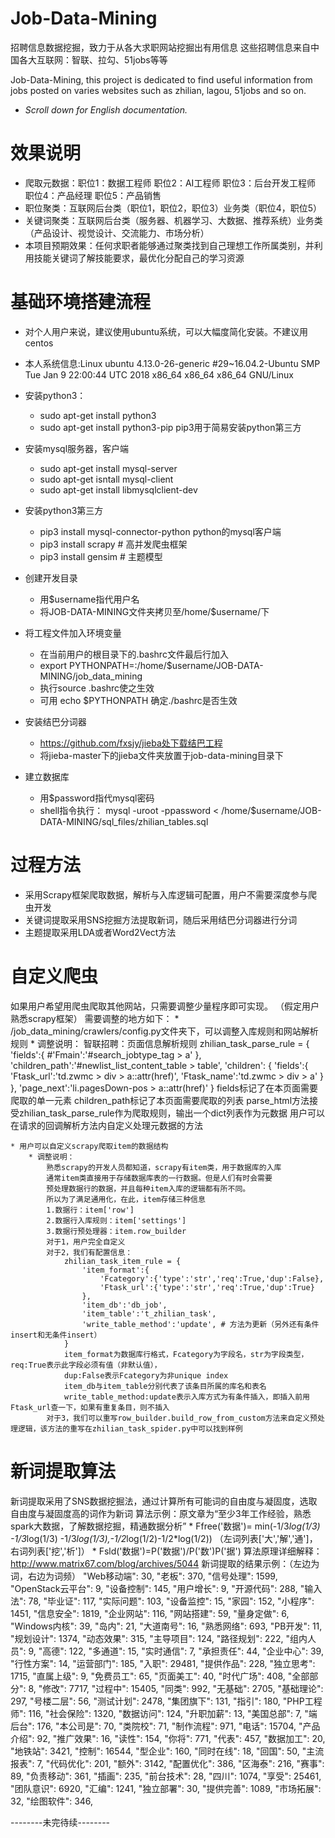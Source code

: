 Job-Data-Mining
========
招聘信息数据挖掘，致力于从各大求职网站挖掘出有用信息
这些招聘信息来自中国各大互联网：智联、拉勾、51jobs等等

Job-Data-Mining, this project is dedicated to find useful information from jobs posted on varies websites
such as zhilian, lagou, 51jobs and so on.

- _Scroll down for English documentation._

效果说明
========
 * 爬取元数据：职位1：数据工程师   职位2：AI工程师   职位3：后台开发工程师   职位4：产品经理   职位5：产品销售 
 * 职位聚类：互联网后台类（职位1，职位2，职位3）业务类（职位4，职位5）
 * 关键词聚类：互联网后台类（服务器、机器学习、大数据、推荐系统）业务类（产品设计、视觉设计、交流能力、市场分析） 
 * 本项目预期效果：任何求职者能够通过聚类找到自己理想工作所属类别，并利用技能关键词了解技能要求，最优化分配自己的学习资源


基础环境搭建流程
=======
* 对个人用户来说，建议使用ubuntu系统，可以大幅度简化安装。不建议用centos
* 本人系统信息:Linux ubuntu 4.13.0-26-generic #29~16.04.2-Ubuntu SMP Tue Jan 9 22:00:44 UTC 2018 x86_64 x86_64 x86_64 GNU/Linux

* 安装python3：
    * sudo apt-get install python3
    * sudo apt-get install python3-pip pip3用于简易安装python第三方

* 安装mysql服务器，客户端
    * sudo apt-get install mysql-server
    * sudo apt-get isntall mysql-client
    * sudo apt-get install libmysqlclient-dev

* 安装python3第三方
    * pip3 install mysql-connector-python python的mysql客户端
    * pip3 install scrapy # 高并发爬虫框架
    * pip3 install gensim # 主题模型

* 创建开发目录
    * 用$username指代用户名
    * 将JOB-DATA-MINING文件夹拷贝至/home/$username/下

* 将工程文件加入环境变量
    * 在当前用户的根目录下的.bashrc文件最后行加入
    * export PYTHONPATH=:/home/$username/JOB-DATA-MINING/job_data_mining
    * 执行source .bashrc使之生效
    * 可用 echo $PYTHONPATH 确定./bashrc是否生效
    
* 安装结巴分词器
    * https://github.com/fxsjy/jieba处下载结巴工程
    * 将jieba-master下的jieba文件夹放置于job-data-mining目录下

* 建立数据库
    * 用$password指代mysql密码
    * shell指令执行：
      mysql -uroot -ppassword < /home/$username/JOB-DATA-MINING/sql_files/zhilian_tables.sql

过程方法
========
* 采用Scrapy框架爬取数据，解析与入库逻辑可配置，用户不需要深度参与爬虫开发
* 关键词提取采用SNS挖掘方法提取新词，随后采用结巴分词器进行分词
* 主题提取采用LDA或者Word2Vect方法

自定义爬虫
========
如果用户希望用爬虫爬取其他网站，只需要调整少量程序即可实现。
（假定用户熟悉scrapy框架）
需要调整的地方如下：
    * /job_data_mining/crawlers/config.py文件夹下，可以调整入库规则和网站解析规则
        * 调整说明：
            智联招聘：页面信息解析规则
            zhilian_task_parse_rule = {
                'fields':{
                    #'Fmain':'#search_jobtype_tag > a'
                },
                'children_path':'#newlist_list_content_table > table',
                'children':
                {
                    'fields':{
                        'Ftask_url':'td.zwmc > div > a::attr(href)',
                        'Ftask_name':'td.zwmc > div > a'
                    }
                },
                'page_next':'li.pagesDown-pos > a::attr(href)'
            }
            fields标记了在本页面需要爬取的单一元素
            children_path标记了本页面需要爬取的列表
            parse_html方法接受zhilian_task_parse_rule作为爬取规则，输出一个dict列表作为元数据
            用户可以在请求的回调解析方法内自定义处理元数据的方法
            
    * 用户可以自定义scrapy爬取item的数据结构
        * 调整说明：
            熟悉scrapy的开发人员都知道，scrapy有item类，用于数据库的入库
            通常item类直接用于存储数据库表的一行数据。但是人们有时会需要
            预处理数据行的数据，并且每种item入库的逻辑都有所不同。
            所以为了满足通用化，在此，item存储三种信息
            1.数据行：item['row']
            2.数据行入库规则：item['settings']
            3.数据行预处理器：item.row_builder
            对于1，用户完全自定义
            对于2，我们有配置信息：
                zhilian_task_item_rule = {
                    'item_format':{
                        'Fcategory':{'type':'str','req':True,'dup':False},
                        'Ftask_url':{'type':'str','req':True,'dup':True}
                    },
                    'item_db':'db_job',
                    'item_table':'t_zhilian_task',
                    'write_table_method':'update', # 方法为更新（另外还有条件insert和无条件insert）
                }
                item_format为数据库行格式，Fcategory为字段名，str为字段类型，req:True表示此字段必须有值（非默认值），
                dup:False表示Fcategory为非unique index
                item_db与item_table分别代表了该条目所属的库名和表名
                write_table_method:update表示入库方式为有条件插入，即插入前用Ftask_url查一下，如果有重复条目，则不插入
            对于3，我们可以重写row_builder.build_row_from_custom方法来自定义预处理逻辑，该方法的重写在zhilian_task_spider.py中可以找到样例
            
新词提取算法
========
新词提取采用了SNS数据挖掘法，通过计算所有可能词的自由度与凝固度，选取自由度与凝固度高的词作为新词
算法示例：原文章为“至少3年工作经验，熟悉spark大数据，了解数据挖掘，精通数据分析”
    * Ffree('数据')= min(-1/3*log(1/3) -1/3*log(1/3) -1/3*log(1/3),-1/2*log(1/2)-1/2*log(1/2)) （左词列表['大','解','通']，右词列表['挖','析']）
    * Fsld('数据')=P('数据')/P('数')P('据')
    算法原理详细解释：http://www.matrix67.com/blog/archives/5044
    新词提取的结果示例：（左边为词，右边为词频）
        "Web移动端": 30,
        "老板": 370,
        "信号处理": 1599,
        "OpenStack云平台": 9,
        "设备控制": 145,
        "用户增长": 9,
        "开源代码": 288,
        "输入法": 78,
        "毕业证": 117,
        "实际问题": 103,
        "设备监控": 15,
        "家园": 152,
        "小程序": 1451,
        "信息安全": 1819,
        "企业网站": 116,
        "网站搭建": 59,
        "量身定做": 6,
        "Windows内核": 39,
        "岛内": 21,
        "大道南号": 16,
        "熟悉网络": 693,
        "PB开发": 11,
        "规划设计": 1374,
        "动态效果": 315,
        "主导项目": 124,
        "路径规划": 222,
        "组内人员": 9,
        "高德": 122,
        "多通道": 15,
        "实时通信": 7,
        "承担责任": 44,
        "企业中心": 39,
        "行性方案": 14,
        "运营部门": 185,
        "入职": 29481,
        "提供作品": 228,
        "独立思考": 1715,
        "直属上级": 9,
        "免费员工": 65,
        "页面美工": 40,
        "时代广场": 408,
        "全部部分": 8,
        "修改": 7717,
        "过程中": 15405,
        "同类": 992,
        "无基础": 2705,
        "基础理论": 297,
        "号楼二层": 56,
        "测试计划": 2478,
        "集团旗下": 131,
        "指引": 180,
        "PHP工程师": 116,
        "社会保险": 1320,
        "数据访问": 124,
        "升职加薪": 13,
        "美国总部": 7,
        "端后台": 176,
        "本公司是": 70,
        "类院校": 71,
        "制作流程": 971,
        "电话": 15704,
        "产品介绍": 92,
        "推广效果": 16,
        "读性": 154,
        "你将": 771,
        "代表": 457,
        "数据加工": 20,
        "地铁站": 3421,
        "控制": 16544,
        "型企业": 160,
        "同时在线": 18,
        "回国": 50,
        "主流报表": 7,
        "代码优化": 201,
        "额外": 3142,
        "配置优化": 386,
        "区海泰": 216,
        "赛事": 89,
        "负责移动": 361,
        "插画": 235,
        "前台技术": 28,
        "四川": 1074,
        "享受": 25461,
        "团队意识": 6920,
        "汇编": 1241,
        "独立部署": 30,
        "提供完善": 1089,
        "市场拓展": 32,
        "绘图软件": 346,
        
--------未完待续--------
